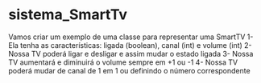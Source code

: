 # sistema_SmartTv
Vamos criar um exemplo de uma classe para representar uma SmartTV 
1- Ela tenha as características: ligada (boolean), canal (int) e volume (int)
2- Nossa TV poderá ligar e desligar e assim mudar o estado ligada
3- Nossa TV aumentará e diminuirá o volume sempre em +1 ou -1
4- Nossa TV poderá mudar de canal de 1 em 1 ou definindo o número correspondente
